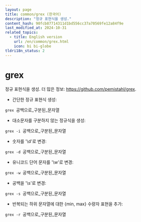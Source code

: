 ```yaml
---
layout: page
title: common/grex (한국어)
description: "정규 표현식을 생성."
content_hash: 90fcb87714311d1bd556cc37a70569fe12a84f9e
last_modified_at: 2024-10-31
related_topics:
  - title: English version
    url: /en/common/grex.html
    icon: bi bi-globe
tldri18n_status: 2
---
```

# grex

정규 표현식을 생성.
더 많은 정보: <https://github.com/pemistahl/grex>.

- 간단한 정규 표현식 생성:

`grex `<span class="tldr-var badge badge-pill bg-dark-lm bg-white-dm text-white-lm text-dark-dm font-weight-bold">공백으로_구분된_문자열</span>

- 대소문자를 구분하지 않는 정규식을 생성:

`grex -i `<span class="tldr-var badge badge-pill bg-dark-lm bg-white-dm text-white-lm text-dark-dm font-weight-bold">공백으로_구분된_문자열</span>

- 숫자를 '\d'로 변경:

`grex -d `<span class="tldr-var badge badge-pill bg-dark-lm bg-white-dm text-white-lm text-dark-dm font-weight-bold">공백으로_구분된_문자열</span>

- 유니코드 단어 문자를 '\w'로 변경:

`grex -w `<span class="tldr-var badge badge-pill bg-dark-lm bg-white-dm text-white-lm text-dark-dm font-weight-bold">공백으로_구분된_문자열</span>

- 공백을 '\s'로 변경:

`grex -s `<span class="tldr-var badge badge-pill bg-dark-lm bg-white-dm text-white-lm text-dark-dm font-weight-bold">공백으로_구분된_문자열</span>

- 반복되는 하위 문자열에 대한 {min, max} 수량자 표현을 추가:

`grex -r `<span class="tldr-var badge badge-pill bg-dark-lm bg-white-dm text-white-lm text-dark-dm font-weight-bold">공백으로_구분된_문자열</span>
